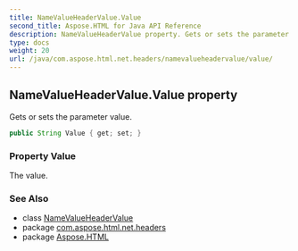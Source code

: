```yaml
---
title: NameValueHeaderValue.Value
second_title: Aspose.HTML for Java API Reference
description: NameValueHeaderValue property. Gets or sets the parameter value
type: docs
weight: 20
url: /java/com.aspose.html.net.headers/namevalueheadervalue/value/
---
```

## NameValueHeaderValue.Value property

Gets or sets the parameter value.

```java
public String Value { get; set; }
```

### Property Value

The value.

### See Also

* class [NameValueHeaderValue](../)
* package [com.aspose.html.net.headers](../../namevalueheadervalue/)
* package [Aspose.HTML](../../../)
